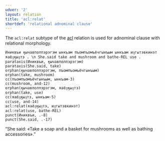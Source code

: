 ```yaml
---
udver: '2'
layout: relation
title: 'acl:relat'
shortdef: 'relational adnominal clause'
---
```


The `acl:relat` subtype of the [acl]() relation is used for adnominal clause with relational morphology.

~~~ sdparse
Иниквъи ӄычавполпэрэгэм ынкъам пъомпъомъёчгынъым ынкъам иԓгытэвкинэт яаёԓӄыԓтэ . \n She.said take and mushroom and bathe-REL use .
parataxis(Иниквъи, ӄычавполпэрэгэм)
parataxis(She.said, take)
orphan(ӄычавполпэрэгэм, пъомпъомъёчгынъым)
orphan(take, mushroom)
cc(пъомпъомъёчгынъым, ынкъам-3)
cc(mushroom, and-12)
orphan(ӄычавполпэрэгэм, яаёԓӄыԓтэ)
orphan(take, use)
cc(яаёԓӄыԓтэ, ынкъам-5)
cc(use, and-14)
acl:relat(яаёԓӄыԓтэ, иԓгытэвкинэт)
acl:relat(use, bathe-REL)
punct(Иниквъи, .-8)
punct(She.said, .-17)
~~~

“She said: «Take a soap and a basket for mushrooms as well as bathing accessories».”
<!-- Interlanguage links updated Ne 5. května 2024, 18:20:30 CEST -->
